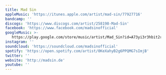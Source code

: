 ```yaml
---
title: Mad Sin
appleMusic: 'https://itunes.apple.com/artist/mad-sin/77927716'
bandcamp: ''
discogs: 'https://www.discogs.com/artist/258198-Mad-Sin'
facebook: 'https://www.facebook.com/madsinofficial'
googleMusic: >-
   https://play.google.com/store/music/artist/Mad_Sin?id=A73yi3r3hbit2rkyap44giyxtfa
instagram: ''
soundcloud: 'https://soundcloud.com/madsinofficial'
spotify: 'https://open.spotify.com/artist/0KeXahyB2g6PPQMG7sImjB'
twitter: ''
website: 'http://madsin.de'
youtube: ''
---
```

